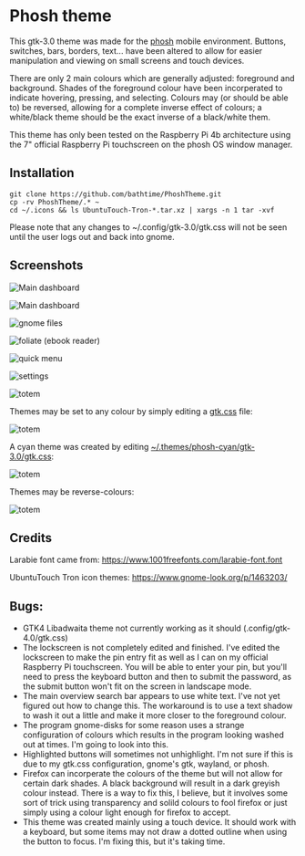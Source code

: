 # Phosh theme

This gtk-3.0 theme was made for the [phosh](https://wiki.postmarketos.org/wiki/Phosh) mobile environment. Buttons, switches, bars, borders, text... have been altered to allow for easier manipulation and viewing on small screens and touch devices.

There are only 2 main colours which are generally adjusted: foreground and background. Shades of the foreground colour have been incorperated to indicate hovering, pressing, and selecting. Colours may (or should be able to) be reversed, allowing for a complete inverse effect of colours; a white/black theme should be the exact inverse of a black/white them.

This theme has only been tested on the Raspberry Pi 4b architecture using the 7" official Raspberry Pi touchscreen on the phosh OS window manager.


## Installation

```
git clone https://github.com/bathtime/PhoshTheme.git
cp -rv PhoshTheme/.* ~
cd ~/.icons && ls UbuntuTouch-Tron-*.tar.xz | xargs -n 1 tar -xvf
```

Please note that any changes to ~/.config/gtk-3.0/gtk.css will not be seen until the user logs out and back into gnome.

## Screenshots

![Main dashboard](/screenshots/overview-clean.png)

![Main dashboard](/screenshots/overview2.png)

![gnome files](/screenshots/files.png)

![foliate (ebook reader)](/screenshots/foliate.png)

![quick menu](/screenshots/quickmenu.png)

![settings](screenshots/settings.png)

![totem](/screenshots/totem.png)

Themes may be set to any colour by simply editing a [gtk.css](.themes/phosh-red/gtk-3.0/gtk.css) file:

![totem](/screenshots/phosh-red.png)

A cyan theme was created by editing [~/.themes/phosh-cyan/gtk-3.0/gtk.css](.themes/phosh-cyan/gtk-3.0/gtk.css):

![totem](/screenshots/cyan.png)


Themes may be reverse-colours:

![totem](/screenshots/blue.png)


## Credits

Larabie font came from: https://www.1001freefonts.com/larabie-font.font

UbuntuTouch Tron icon themes: https://www.gnome-look.org/p/1463203/


## Bugs:

- GTK4 Libadwaita theme not currently working as it should (.config/gtk-4.0/gtk.css)
- The lockscreen is not completely edited and finished. I've edited the lockscreen to make the pin entry fit as well as I can on my official Raspberry Pi touchscreen. You will be able to enter your pin, but you'll need to press the keyboard button and then <ENTER> to submit the password, as the submit button won't fit on the screen in landscape mode.
- The main overview search bar appears to use white text. I've not yet figured out how to change this. The workaround is to use a text shadow to wash it out a little and make it more closer to the foreground colour.
- The program gnome-disks for some reason uses a strange configuration of colours which results in the program looking washed out at times. I'm going to look into this.
- Highlighted buttons will sometimes not unhighlight. I'm not sure if this is due to my gtk.css configuration, gnome's gtk, wayland, or phosh.
- Firefox can incorperate the colours of the theme but will not allow for certain dark shades. A black background will result in a dark greyish colour instead. There is a way to fix this, I believe, but it involves some sort of trick using transparency and solild colours to fool firefox or just simply using a colour light enough for firefox to accept.
- This theme was created mainly using a touch device. It should work with a keyboard, but some items may not draw a dotted outline when using the <TAB> button to focus. I'm fixing this, but it's taking time.


